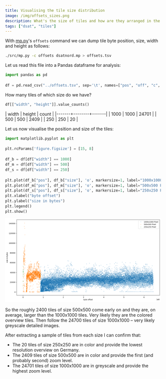 ```yaml
---
title: Visualising the tile size distribution
image: /img/offsets_sizes.png
description: What's the size of tiles and how are they arranged in the file?
tags: ["dsat", "tiles"]
---
```


With [mp.py](/src/mp.py)'s `offsets` command we can dump tile byte
position, size, width and height as follows:

```sh
./src/mp.py -c offsets dsatnord.mp > offsets.tsv
```

Let us read this file into a Pandas dataframe for analysis:

```python
import pandas as pd

df = pd.read_csv("../offsets.tsv", sep='\t', names=["pos", "off", "c", "size", "width", "height"])
```

How many tiles of which size do we have?

```python
df[["width", "height"]].value_counts()
```

| width | height | count |
|-------+--------+-------|
|  1000 |   1000 | 24701 |
|   500 |    500 |  2409 |
|   250 |    250 |    20 |

Let us now visualise the position and size of the tiles:

```python
import matplotlib.pyplot as plt

plt.rcParams['figure.figsize'] = [15, 8]

df_b = df[df["width"] == 1000]
df_m = df[df["width"] == 500]
df_s = df[df["width"] == 250]

plt.plot(df_b["pos"], df_b["size"], 'o', markersize=1, label="1000x1000 Pixel")
plt.plot(df_m["pos"], df_m["size"], 'o', markersize=1, label="500x500 Pixel")
plt.plot(df_s["pos"], df_s["size"], 'o', markersize=1, label="250x250 Pixel")
plt.xlabel("byte offset")
plt.ylabel("size in bytes")
plt.legend()
plt.show()
```

![](/img/offsets_sizes.png)

So the roughly 2400 tiles of size 500x500 come early on and they are,
on average, larger than the 1000x1000 tiles. Very likely they are the
colored overview tiles. Then follow the 24700 tiles of size 1000x1000
– very likely greyscale detailed images.

After extracting a sample of tiles from each size I can confirm that:
- The 20 tiles of size 250x250 are in color and provide the lowest
  resolution overview on Germany.
- The 2409 tiles of size 500x500 are in color and provide the first
  (and probably second) zoom level.
- The 24701 tiles of size 1000x1000 are in greyscale and provide the
  highest zoom level.
